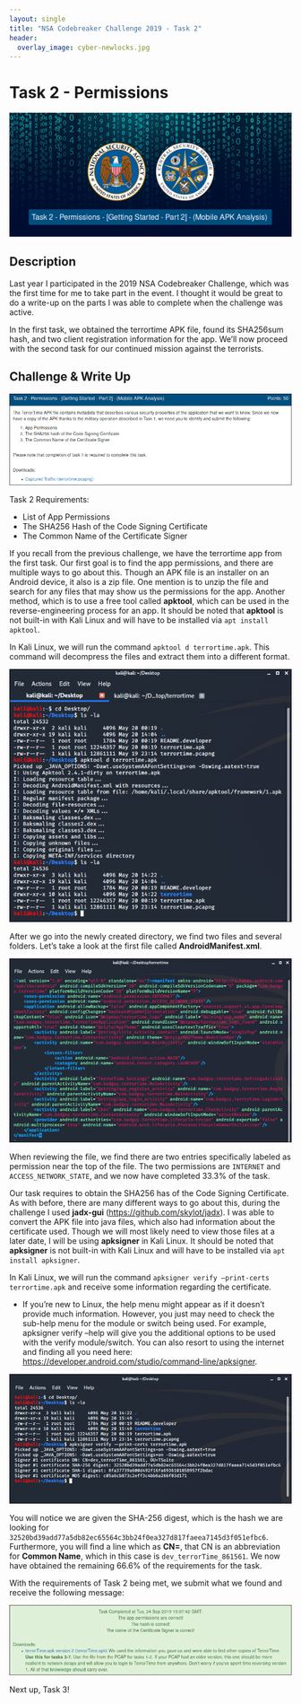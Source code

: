 ```yaml
---
layout: single
title: "NSA Codebreaker Challenge 2019 - Task 2"
header:
  overlay_image: cyber-newlocks.jpg
---
```


# Task 2 - Permissions

<p align="center"><img src="/images/NSATask2.png"></p>

## Description

Last year I participated in the 2019 NSA Codebreaker Challenge, which was the first time for me to take part in the event. I thought it would be great to do a write-up on the parts I was able to complete when the challenge was active.

In the first task, we obtained the terrortime APK file, found its SHA256sum hash, and two client registration information for the app. We’ll now proceed with the second task for our continued mission against the terrorists.

## Challenge & Write Up

<p align="center"><img src="/images/NSATask2.1.png"></p>

Task 2 Requirements:

* List of App Permissions
* The SHA256 Hash of the Code Signing Certificate
* The Common Name of the Certificate Signer

If you recall from the previous challenge, we have the terrortime app from the first task. Our first goal is to find the app permissions, and there are multiple ways to go about this. Though an APK file is an installer on an Android device, it also is a zip file. One mention is to unzip the file and search for any files that may show us the permissions for the app. Another method, which is to use a free tool called **apktool**, which can be used in the reverse-engineering process for an app. It should be noted that **apktool** is not built-in with Kali Linux and will have to be installed via ```apt install apktool```.

In Kali Linux, we will run the command ```apktool d terrortime.apk```. This command will decompress the files and extract them into a different format.

<p align="center"><img src="/images/NSATask2.2.png"></p>

After we go into the newly created directory, we find two files and several folders. Let’s take a look at the first file called **AndroidManifest.xml**.

<p align="center"><img src="/images/NSATask2.3.png"></p>

When reviewing the file, we find there are two entries specifically labeled as permission near the top of the file. The two permissions are ```INTERNET``` and ```ACCESS_NETWORK_STATE```, and we now have completed 33.3% of the task.

Our task requires to obtain the SHA256 has of the Code Signing Certificate. As with before, there are many different ways to go about this, during the challenge I used **jadx-gui** (https://github.com/skylot/jadx).  I was able to convert the APK file into java files, which also had information about the certificate used. Though we will most likely need to view those files at a later date, I will be using **apksigner** in Kali Linux. It should be noted that **apksigner** is not built-in with Kali Linux and will have to be installed via ```apt install apksigner```.

In Kali Linux, we will run the command ```apksigner verify –print-certs terrortime.apk``` and receive some information regarding the certificate.

* If you’re new to Linux, the help menu might appear as if it doesn’t provide much information. However, you just may need to check the sub-help menu for the module or switch being used. For example, apksigner verify –help will give you the additional options to be used with the verify module/switch. You can also resort to using the internet and finding all you need here: https://developer.android.com/studio/command-line/apksigner.

<p align="center"><img src="/images/NSATask2.4.png"></p>

You will notice we are given the SHA-256 digest, which is the hash we are looking for ```32520bd39add77a5db82ec65564c3bb24f0ea327d817faeea7145d3f051efbc6```. Furthermore, you will find a line which as **CN=**, that CN is an abbreviation for **Common Name**, which in this case is ```dev_terrorTime_861561```. We now have obtained the remaining 66.6% of the requirements for the task.

With the requirements of Task 2 being met, we submit what we found and receive the following message:

<p align="center"><img src="/images/NSATask2.5.png"></p>

Next up, Task 3!
